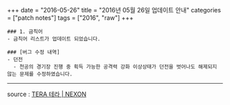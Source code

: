 +++
date = "2016-05-26"
title = "2016년 05월 26일 업데이트 안내"
categories = ["patch notes"]
tags = ["2016", "raw"]
+++

```
### 1. 금칙어
- 금칙어 리스트가 업데이트 되었습니다.

### [버그 수정 내역]
- 던전
  - 천공의 경기장 진행 중 획득 가능한 공격력 강화 이상상태가 던전을 벗어나도 해제되지 않는 문제를 수정하였습니다.
```

----

source : [TERA 테라 | NEXON](http://tera.nexon.com/news/update/view.aspx?n4articlesn=)